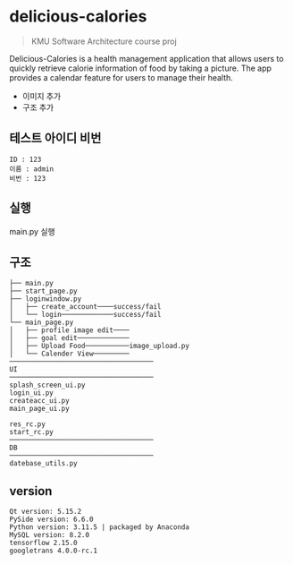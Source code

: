 # delicious-calories

> KMU Software Architecture course proj

Delicious-Calories is a health management application that allows users to quickly retrieve calorie information of food by taking a picture. The app provides a calendar feature for users to manage their health.

- 이미지 추가
- 구조 추가
## 테스트 아이디 비번

```
ID : 123
이름 : admin
비번 : 123
```
## 실행

main.py 실행

## 구조

```
├── main.py
├── start_page.py
├── loginwindow.py
│   ├── create_account────success/fail
│   └── login─────────────success/fail
└── main_page.py
│   ├── profile image edit────
│   ├── goal edit─────────────
│   ├── Upload Food───────────image_upload.py
│   └── Calender View─────────
────────────────────────────────────
UI
────────────────────────────────────
splash_screen_ui.py
login_ui.py
createacc_ui.py
main_page_ui.py

res_rc.py
start_rc.py
────────────────────────────────────
DB
────────────────────────────────────
datebase_utils.py

```

## version

```
Qt version: 5.15.2
PySide version: 6.6.0
Python version: 3.11.5 | packaged by Anaconda
MySQL version: 8.2.0
tensorflow 2.15.0
googletrans 4.0.0-rc.1
```

